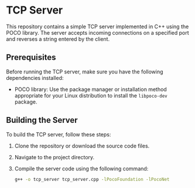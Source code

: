 # TCP Server

This repository contains a simple TCP server implemented in C++ using the POCO library. The server accepts incoming connections on a specified port and reverses a string entered by the client.

## Prerequisites

Before running the TCP server, make sure you have the following dependencies installed:

- POCO library: Use the package manager or installation method appropriate for your Linux distribution to install the `libpoco-dev` package.

## Building the Server

To build the TCP server, follow these steps:

1. Clone the repository or download the source code files.

2. Navigate to the project directory.

3. Compile the server code using the following command:

   ```bash
   g++ -o tcp_server tcp_server.cpp -lPocoFoundation -lPocoNet
